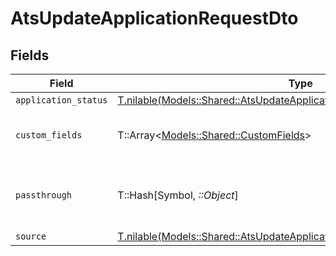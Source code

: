 # AtsUpdateApplicationRequestDto


## Fields

| Field                                                                                                                                                | Type                                                                                                                                                 | Required                                                                                                                                             | Description                                                                                                                                          | Example                                                                                                                                              |
| ---------------------------------------------------------------------------------------------------------------------------------------------------- | ---------------------------------------------------------------------------------------------------------------------------------------------------- | ---------------------------------------------------------------------------------------------------------------------------------------------------- | ---------------------------------------------------------------------------------------------------------------------------------------------------- | ---------------------------------------------------------------------------------------------------------------------------------------------------- |
| `application_status`                                                                                                                                 | [T.nilable(Models::Shared::AtsUpdateApplicationRequestDtoApplicationStatus)](../../models/shared/atsupdateapplicationrequestdtoapplicationstatus.md) | :heavy_minus_sign:                                                                                                                                   | N/A                                                                                                                                                  |                                                                                                                                                      |
| `custom_fields`                                                                                                                                      | T::Array<[Models::Shared::CustomFields](../../models/shared/customfields.md)>                                                                        | :heavy_minus_sign:                                                                                                                                   | The application custom fields                                                                                                                        |                                                                                                                                                      |
| `passthrough`                                                                                                                                        | T::Hash[Symbol, *::Object*]                                                                                                                          | :heavy_minus_sign:                                                                                                                                   | Value to pass through to the provider                                                                                                                | {<br/>"other_known_names": "John Doe"<br/>}                                                                                                          |
| `source`                                                                                                                                             | [T.nilable(Models::Shared::AtsUpdateApplicationRequestDtoSource)](../../models/shared/atsupdateapplicationrequestdtosource.md)                       | :heavy_minus_sign:                                                                                                                                   | N/A                                                                                                                                                  |                                                                                                                                                      |